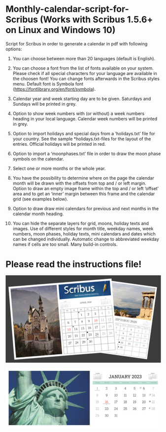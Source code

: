# Monthly-calendar-script-for-Scribus (Works with Scribus 1.5.6+ on Linux and Windows 10)

Script for Scribus in order to generate a calendar in pdf with following options:

1) You can choose between more than 20 languages (default is English).

2) You can choose a font from the list of fonts available on your system. Please check if all special characters for your language are available in the choosen font! You can change fonts afterwards in the Scribus styles menu. Default font is Symbola font (https://fontlibrary.org/en/font/symbola).

3) Calendar year and week starting day are to be given. Saturdays and Sundays will be printed in grey.

4) Option to show week numbers with (or without) a week numbers heading in your local language. Calendar week numbers will be printed in grey.

5) Option to import holidays and special days from a ‘holidays.txt’ file for your country. See the sample *holidays.txt-files for the layout of the entries. Official holidays will be printed in red.

6) Option to import a ‘moonphases.txt’ file in order to draw the moon phase symbols on the calendar.

7) Select one or more months or the whole year.

8) You have the possibility to determine where on the page the calendar month will be drawn with the offsets from top and / or left margin. Option to draw an empty image frame within the top and / or left ‘offset’ area and to get an ‘inner’ margin between this frame and the calendar grid (see examples below).

9) Option to draw draw mini calendars for previous and next months in the calendar month heading.

10) You can hide the separate layers for grid, moons, holiday texts and images. Use of different styles for month title, weekday names, week numbers, moon phases, holiday texts, mini calendars and dates which can be changed individually. Automatic change to abbreviated weekday names if cells are too small. Many build-in controls.

# Please read the instructions file!

![SampleCalendars](SampleCalendars.jpg)


![SampleCalendars2](US-calendar-2023-page001.jpg)
